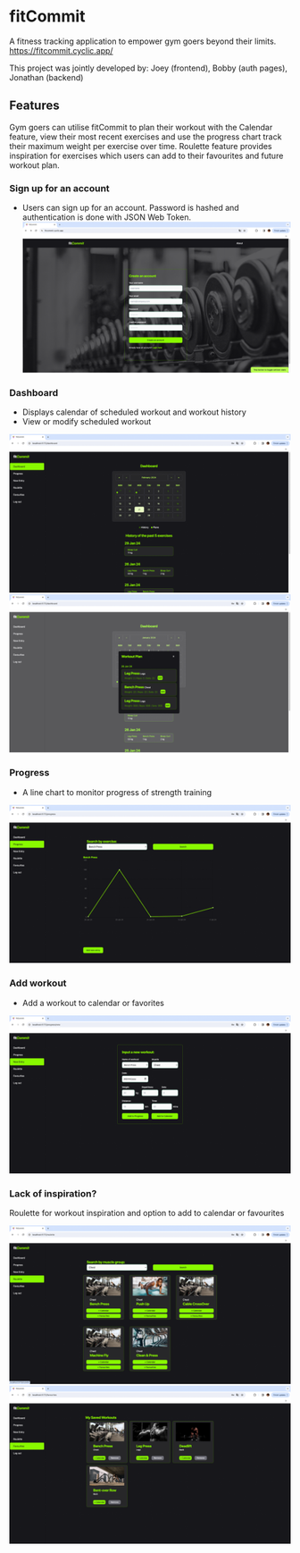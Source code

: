# fitCommit

A fitness tracking application to empower gym goers beyond their limits.
https://fitcommit.cyclic.app/

This project was jointly developed by:
Joey (frontend), Bobby (auth pages), Jonathan (backend)

## Features

Gym goers can utilise fitCommit to plan their workout with the Calendar feature, view their most recent exercises and use the progress chart track their maximum weight per exercise over time. Roulette feature provides inspiration for exercises which users can add to their favourites and future workout plan.

### Sign up for an account

- Users can sign up for an account. Password is hashed and authentication is done with JSON Web Token.
  ![Sign up page](public/01_signup.png)

### Dashboard

- Displays calendar of scheduled workout and workout history
- View or modify scheduled workout

![Dashboard with calendar and workout history](public/03_dashboard.png)
![Schedule a workout](public/04_calendarplan.png)

### Progress

- A line chart to monitor progress of strength training

![Track progress](public/05_progress.png)

### Add workout

- Add a workout to calendar or favorites

![Add a workout](public/06_newentry.png)

### Lack of inspiration?

Roulette for workout inspiration and option to add to calendar or favourites

![Roulette](public/07_roulette.png)
![Add to favourites](public/08_favourites.png)
